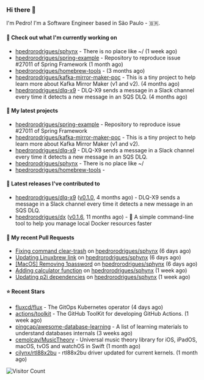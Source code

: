 ### Hi there 👋

I'm Pedro! I'm a Software Engineer based in São Paulo - 🇧🇷.

#### 👷 Check out what I'm currently working on

- [hpedrorodrigues/sphynx](https://github.com/hpedrorodrigues/sphynx) - There is no place like ~/ (1 week ago)
- [hpedrorodrigues/spring-example](https://github.com/hpedrorodrigues/spring-example) - Repository to reproduce issue #27011 of Spring Framework (1 month ago)
- [hpedrorodrigues/homebrew-tools](https://github.com/hpedrorodrigues/homebrew-tools) -  (3 months ago)
- [hpedrorodrigues/kafka-mirror-maker-poc](https://github.com/hpedrorodrigues/kafka-mirror-maker-poc) - This is a tiny project to help learn more about Kafka Mirror Maker (v1 and v2). (4 months ago)
- [hpedrorodrigues/dlq-x9](https://github.com/hpedrorodrigues/dlq-x9) - DLQ-X9 sends a message in a Slack channel every time it detects a new message in an SQS DLQ. (4 months ago)

#### 🌱 My latest projects

- [hpedrorodrigues/spring-example](https://github.com/hpedrorodrigues/spring-example) - Repository to reproduce issue #27011 of Spring Framework
- [hpedrorodrigues/kafka-mirror-maker-poc](https://github.com/hpedrorodrigues/kafka-mirror-maker-poc) - This is a tiny project to help learn more about Kafka Mirror Maker (v1 and v2).
- [hpedrorodrigues/dlq-x9](https://github.com/hpedrorodrigues/dlq-x9) - DLQ-X9 sends a message in a Slack channel every time it detects a new message in an SQS DLQ.
- [hpedrorodrigues/sphynx](https://github.com/hpedrorodrigues/sphynx) - There is no place like ~/
- [hpedrorodrigues/homebrew-tools](https://github.com/hpedrorodrigues/homebrew-tools) - 

#### 🔭 Latest releases I've contributed to

- [hpedrorodrigues/dlq-x9](https://github.com/hpedrorodrigues/dlq-x9) ([v0.1.0](https://github.com/hpedrorodrigues/dlq-x9/releases/tag/v0.1.0), 4 months ago) - DLQ-X9 sends a message in a Slack channel every time it detects a new message in an SQS DLQ.
- [hpedrorodrigues/dx](https://github.com/hpedrorodrigues/dx) ([v0.1.6](https://github.com/hpedrorodrigues/dx/releases/tag/v0.1.6), 11 months ago) - :whale: A simple command-line tool to help you manage local Docker resources faster

#### 🔨 My recent Pull Requests

- [Fixing command clear-trash](https://github.com/hpedrorodrigues/sphynx/pull/132) on [hpedrorodrigues/sphynx](https://github.com/hpedrorodrigues/sphynx) (6 days ago)
- [Updating Linuxbrew link](https://github.com/hpedrorodrigues/sphynx/pull/131) on [hpedrorodrigues/sphynx](https://github.com/hpedrorodrigues/sphynx) (6 days ago)
- [[MacOS] Removing 1password](https://github.com/hpedrorodrigues/sphynx/pull/130) on [hpedrorodrigues/sphynx](https://github.com/hpedrorodrigues/sphynx) (6 days ago)
- [Adding calculator function](https://github.com/hpedrorodrigues/sphynx/pull/129) on [hpedrorodrigues/sphynx](https://github.com/hpedrorodrigues/sphynx) (1 week ago)
- [Updating p2i dependencies](https://github.com/hpedrorodrigues/sphynx/pull/128) on [hpedrorodrigues/sphynx](https://github.com/hpedrorodrigues/sphynx) (1 week ago)

#### ⭐ Recent Stars

- [fluxcd/flux](https://github.com/fluxcd/flux) - The GitOps Kubernetes operator (4 days ago)
- [actions/toolkit](https://github.com/actions/toolkit) - The GitHub ToolKit for developing GitHub Actions. (1 week ago)
- [pingcap/awesome-database-learning](https://github.com/pingcap/awesome-database-learning) - A list of learning materials to understand databases internals (3 weeks ago)
- [cemolcay/MusicTheory](https://github.com/cemolcay/MusicTheory) - Universal music theory library for iOS, iPadOS, macOS, tvOS and watchOS in Swift (1 month ago)
- [cilynx/rtl88x2bu](https://github.com/cilynx/rtl88x2bu) - rtl88x2bu driver updated for current kernels. (1 month ago)

![Visitor Count](https://komarev.com/ghpvc/?username=hpedrorodrigues&color=blueviolet)

